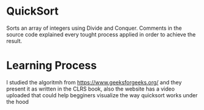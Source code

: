 # QuickSort
Sorts an array of integers using Divide and Conquer.
Comments in the source code explained every tought process applied in order to achieve the result.
# Learning Process
I studied the algoritmh from https://www.geeksforgeeks.org/ and they present it as written in the CLRS book, also
the website has a video uploaded that could help begginers visualize the way quicksort works under the hood
